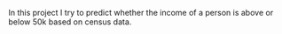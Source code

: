 In this project I try to predict whether the income of a person is above or below 50k based on census data.
